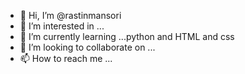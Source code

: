 - 👋 Hi, I’m @rastinmansori
- 👀 I’m interested in ...
- 🌱 I’m currently learning ...python and HTML and css
- 💞️ I’m looking to collaborate on ...
- 📫 How to reach me ...

<!---
rastinmansori/rastinmansori is a ✨ special ✨ repository because its `README.md` (this file) appears on your GitHub profile.
You can click the Preview link to take a look at your changes.
--->

